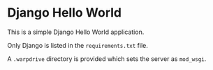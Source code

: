 # Django Hello World

This is a simple Django Hello World application.

Only Django is listed in the ``requirements.txt`` file.

A ``.warpdrive`` directory is provided which sets the server as ``mod_wsgi``.
